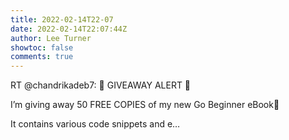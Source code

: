 ```yaml
---
title: 2022-02-14T22-07
date: 2022-02-14T22:07:44Z
author: Lee Turner
showtoc: false
comments: true
---
```


RT @chandrikadeb7: 🚀 GIVEAWAY ALERT 🚀

I’m giving away 50 FREE COPIES of my new Go Beginner eBook🎉

It contains various code snippets and e…

